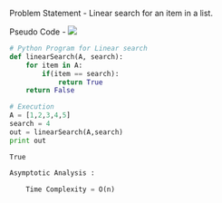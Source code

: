 
Problem Statement - Linear search for an item in a list.

Pseudo Code - <img src="../images/linearSearchPseudo.jpg">


```python
# Python Program for Linear search
def linearSearch(A, search):
    for item in A:
        if(item == search):
            return True
    return False
```


```python
# Execution
A = [1,2,3,4,5]
search = 4
out = linearSearch(A,search)
print out
```

    True



```python
Asymptotic Analysis :
    
    Time Complexity = O(n)
```
